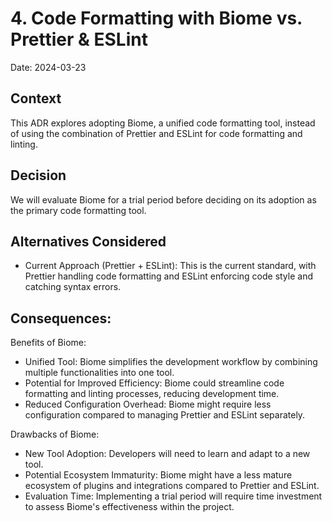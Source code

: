 # 4. Code Formatting with Biome vs. Prettier & ESLint

Date: 2024-03-23

## Context

This ADR explores adopting Biome, a unified code formatting tool, instead of using the combination of Prettier and ESLint for code formatting and linting.

## Decision

We will evaluate Biome for a trial period before deciding on its adoption as the primary code formatting tool.

## Alternatives Considered

- Current Approach (Prettier + ESLint): This is the current standard, with Prettier handling code formatting and ESLint enforcing code style and catching syntax errors.

## Consequences:

Benefits of Biome:

- Unified Tool: Biome simplifies the development workflow by combining multiple functionalities into one tool.
- Potential for Improved Efficiency: Biome could streamline code formatting and linting processes, reducing development time.
- Reduced Configuration Overhead: Biome might require less configuration compared to managing Prettier and ESLint separately.

Drawbacks of Biome:

- New Tool Adoption:  Developers will need to learn and adapt to a new tool.
- Potential Ecosystem Immaturity: Biome might have a less mature ecosystem of plugins and integrations compared to Prettier and ESLint.
- Evaluation Time: Implementing a trial period will require time investment to assess Biome's effectiveness within the project.

